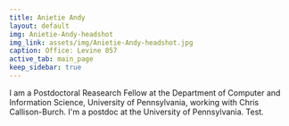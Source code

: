 ```yaml
---
title: Anietie Andy
layout: default
img: Anietie-Andy-headshot
img_link: assets/img/Anietie-Andy-headshot.jpg
caption: Office: Levine 057
active_tab: main_page 
keep_sidebar: true 
---
```


I am a Postdoctoral Reasearch Fellow at the Department of Computer and Information Science, University of Pennsylvania, working with Chris Callison-Burch.
I'm a postdoc at the University of Pennsylvania. Test.
